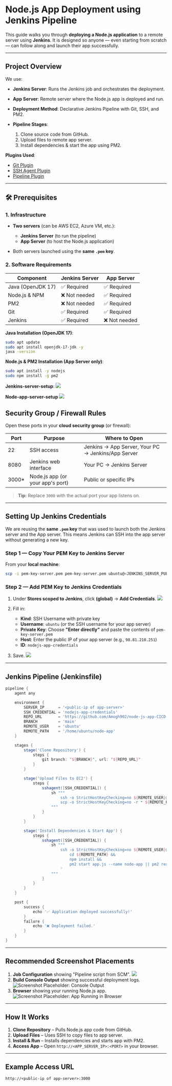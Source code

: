 #  Node.js App Deployment using Jenkins Pipeline

This guide walks you through **deploying a Node.js application** to a remote server using **Jenkins**.
It is designed so anyone — even starting from scratch — can follow along and launch their app successfully.

---

##  Project Overview

We use:

* **Jenkins Server**: Runs the Jenkins job and orchestrates the deployment.
* **App Server**: Remote server where the Node.js app is deployed and run.
* **Deployment Method**: Declarative Jenkins Pipeline with Git, SSH, and PM2.
* **Pipeline Stages**:

  1. Clone source code from GitHub.
  2. Upload files to remote app server.
  3. Install dependencies & start the app using PM2.

**Plugins Used**:

* [Git Plugin](https://plugins.jenkins.io/git/)
* [SSH Agent Plugin](https://plugins.jenkins.io/ssh-agent/)
* [Pipeline Plugin](https://plugins.jenkins.io/workflow-aggregator/)

---

## 🛠 Prerequisites

### 1. Infrastructure

* **Two servers** (can be AWS EC2, Azure VM, etc.):

  * **Jenkins Server** (to run the pipeline)
  * **App Server** (to host the Node.js application)
* Both servers launched using the **same `.pem` key**.

### 2. Software Requirements

| Component         | Jenkins Server | App Server   |
| ----------------- | -------------- | ------------ |
| Java (OpenJDK 17) | ✅ Required     | ✅ Required   |
| Node.js & NPM     | ❌ Not needed   | ✅ Required   |
| PM2               | ❌ Not needed   | ✅ Required   |
| Git               | ✅ Required     | ✅ Required   |
| Jenkins           | ✅ Required     | ❌ Not needed |

**Java Installation (OpenJDK 17)**:

```bash
sudo apt update
sudo apt install openjdk-17-jdk -y
java -version
```

**Node.js & PM2 Installation (App Server only)**:

```bash
sudo apt install -y nodejs
sudo npm install -g pm2
```

**Jenkins-server-setup**:
![](/nodejs-app-img/jenkins-server-setup.png)

**Node-app-server-setup**
![](/nodejs-app-img/node-app-server-setup.png)


##  Security Group / Firewall Rules

Open these ports in your **cloud security group** (or firewall):

| Port   | Purpose                          | Where to Open                                      |
| ------ | -------------------------------- | -------------------------------------------------- |
| 22     | SSH access                       | Jenkins → App Server, Your PC → Jenkins/App Server |
| 8080   | Jenkins web interface            | Your PC → Jenkins Server                           |
| 3000\* | Node.js app (or your app's port) | Public or specific IPs                             |

> **Tip:** Replace `3000` with the actual port your app listens on.

---

## Setting Up Jenkins Credentials

We are reusing the **same `.pem` key** that was used to launch both the Jenkins server and the App server.
This means Jenkins can SSH into the app server without generating a new key.

### Step 1 — Copy Your PEM Key to Jenkins Server

From your **local machine**:

```bash
scp -i pem-key-server.pem pem-key-server.pem ubuntu@<JENKINS_SERVER_PUBLIC_IP>:/home/ubuntu/
```
### Step 2 — Add PEM Key to Jenkins Credentials

1. Under **Stores scoped to Jenkins**, click **(global)** → **Add Credentials**.
   ![](/nodejs-app-img/credentials-1.png)
2. Fill in:

   * **Kind**: SSH Username with private key
   * **Username**: `ubuntu` (or the SSH username for your app server)
   * **Private Key**: Choose **"Enter directly"** and paste the contents of `pem-key-server.pem`
   * **Host**: Enter the public IP of your app server (e.g., `98.81.210.251`)
   * **ID**: `nodejs-app-credentials`
3. Save.
![](/nodejs-app-img/credentials-2.png)

---

##  Jenkins Pipeline (Jenkinsfile)

```groovy
pipeline {
    agent any

    environment {
        SERVER_IP      = '<public-ip of app-server>'
        SSH_CREDENTIAL = 'nodejs-app-credentials'
        REPO_URL       = 'https://github.com/Amogh902/node-js-app-CICD.git'
        BRANCH         = 'main'
        REMOTE_USER    = 'ubuntu'
        REMOTE_PATH    = '/home/ubuntu/node-app'
    }

    stages {
        stage('Clone Repository') {
            steps {
                git branch: "${BRANCH}", url: "${REPO_URL}"
            }
        }

        stage('Upload Files to EC2') {
            steps {
                sshagent([SSH_CREDENTIAL]) {
                    sh """
                        ssh -o StrictHostKeyChecking=no ${REMOTE_USER}@${SERVER_IP} 'mkdir -p ${REMOTE_PATH}'
                        scp -o StrictHostKeyChecking=no -r * ${REMOTE_USER}@${SERVER_IP}:${REMOTE_PATH}/
                    """
                }
            }
        }

        stage('Install Dependencies & Start App') {
            steps {
                sshagent([SSH_CREDENTIAL]) {
                    sh """
                        ssh -o StrictHostKeyChecking=no ${REMOTE_USER}@${SERVER_IP} '
                            cd ${REMOTE_PATH} &&
                            npm install &&
                            pm2 start app.js --name node-app || pm2 restart node-app
                        '
                    """
                }
            }
        }
    }

    post {
        success {
            echo '✅ Application deployed successfully!'
        }
        failure {
            echo '❌ Deployment failed.'
        }
    }
}
```

---

## Recommended Screenshot Placements

1. **Job Configuration** showing "Pipeline script from SCM".
   ![](/nodejs-app-img/job-configuration.png)
2. **Build Console Output** showing successful deployment logs.
   ![Screenshot Placeholder: Console Output](#)
3. **Browser** showing your running Node.js app.
   ![Screenshot Placeholder: App Running in Browser](#)

---

##  How It Works

1. **Clone Repository** – Pulls Node.js app code from GitHub.
2. **Upload Files** – Uses SSH to copy files to app server.
3. **Install & Run** – Installs dependencies and starts app with PM2.
4. **Access App** – Open `http://<APP_SERVER_IP>:<PORT>` in your browser.

---

##  Example Access URL

```
http://<public-ip of app-server>:3000
```

